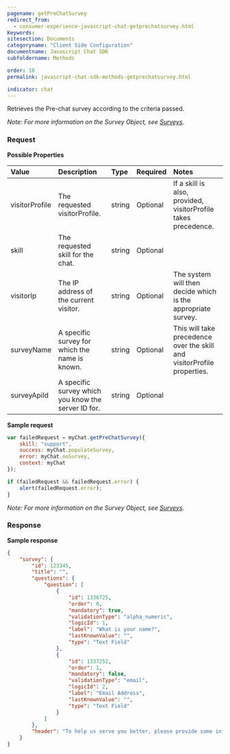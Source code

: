 ```yaml
---
pagename: getPreChatSurvey
redirect_from:
  - consumer-experience-javascript-chat-getprechatsurvey.html
Keywords:
sitesection: Documents
categoryname: "Client Side Configuration"
documentname: Javascript Chat SDK
subfoldername: Methods

order: 10
permalink: javascript-chat-sdk-methods-getprechatsurvey.html

indicator: chat
---
```


Retrieves the Pre-chat survey according to the criteria passed.

*Note: For more information on the Survey Object, see [Surveys](consumer-experience-javascript-chat-surveys.html)*.

### Request

**Possible Properties**

| Value | Description | Type |  Required | Notes |
| :--- | :--- | :--- | :--- | :--- |
| visitorProfile |  The requested visitorProfile.  | string | Optional | If a skill is also, provided, visitorProfile takes precedence. |
| skill |  The requested skill for the chat. | string | Optional | |
| visitorIp | The IP address of the current visitor.  | string | Optional | The system will then decide which is the appropriate survey. |
| surveyName    | A specific survey for which the name is known. | string | Optional | This will take precedence over the skill and visitorProfile properties. |
| surveyApiId   | A specific survey which you know the server ID for. | string | Optional | |

**Sample request**

```javascript
var failedRequest = myChat.getPreChatSurvey({
    skill: "support",
    success: myChat.populateSurvey,
    error: myChat.noSurvey,
    context: myChat
});

if (failedRequest && failedRequest.error) {
    alert(failedRequest.error);
}
```
*Note: For more information on the Survey Object, see [Surveys](consumer-experience-javascript-chat-surveys.html).*
                                                                                                                      
### Response

**Sample response**

```json
{
    "survey": {
        "id": 123345,
        "title": "",
        "questions": {
            "question": [
                {
                    "id": 1336725,
                    "order": 0,
                    "mandatory": true,
                    "validationType": "alpha_numeric",
                    "logicId": 1,
                    "label": "What is your name?",
                    "lastKnownValue": "",
                    "type": "Text Field"
                },
                {
                    "id": 1337252,
                    "order": 1,
                    "mandatory": false,
                    "validationType": "email",
                    "logicId": 2,
                    "label": "Email Address",
                    "lastKnownValue": "",
                    "type": "Text Field"
                }
            ]
        },
        "header": "To help us serve you better, please provide some information before we begin your chat."
    }
}
```
